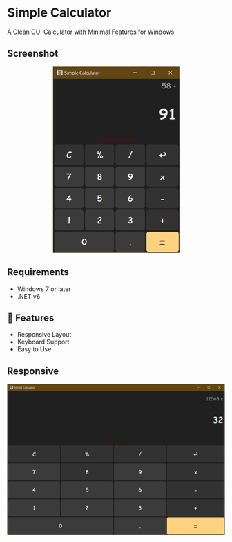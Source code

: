 # Simple Calculator 
A Clean GUI Calculator with Minimal Features for Windows

## Screenshot
<p align="center">
  <img src="CalculatorWPF/CalculatorWPF/Screenshots/normal.png" />
</p>

## Requirements

- Windows 7 or later
- .NET v6

## 🧐 Features

- Responsive Layout
- Keyboard Support
- Easy to Use
  
## Responsive
<p align="center">
  <img src="CalculatorWPF/CalculatorWPF/Screenshots/wide.png" />
</p>
